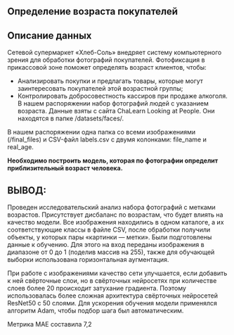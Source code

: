 ## Определение возраста покупателей

## Описание данных

Сетевой супермаркет «Хлеб-Соль» внедряет систему компьютерного зрения для обработки фотографий покупателей. Фотофиксация в прикассовой зоне поможет определять возраст клиентов, чтобы:

- Анализировать покупки и предлагать товары, которые могут заинтересовать покупателей этой возрастной группы;
- Контролировать добросовестность кассиров при продаже алкоголя.
В нашем распоряжении набор фотографий людей с указанием возраста. Данные взяты с сайта ChaLearn Looking at People. Они находятся в папке /datasets/faces/.

В нашем распоряжении одна папка со всеми изображениями (/final_files) и CSV-файл labels.csv с двумя колонками: file_name и real_age.

**Необходимо построить модель, которая по фотографии определит приблизительный возраст человека.**

## ВЫВОД: 
Проведен исследовательский анализ набора фотографий с метками возрастов. Присутствует дисбаланс по возрастам, что будет влиять на качество модели. Все изображения находились в одном каталоге, а их соответствующие классы в файле CSV, после обработки получили объекты, у которых пары «картинки — метки». Были подготовлены данные к обучению. Для этого на вход переданы изображения в диапазоне от 0 до 1 (поделив массив на 255), также для обучающей выборки использована горизонтальная аугментация.

При работе с изображениями качество сети улучшается, если добавить к ней свёрточные слои, но в свёрточных нейросетях при количестве слоев более 20 происходит затухание градиента. Поэтому использовалась более сложная архитектура свёрточных нейросетей ResNet50 с 50 слоями. Для ускорения обучения модели применялся алгоритм Adam, чтобы подбор шага был автоматическим.

Метрика MAE составила 7,2

